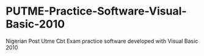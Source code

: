 # PUTME-Practice-Software-Visual-Basic-2010
Nigerian Post Utme Cbt Exam practice software developed with Visual Basic 2010
